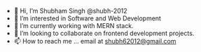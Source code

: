- 👋 Hi, I’m Shubham Singh @shubh-2012
- 👀 I’m interested in Software and Web Development
- 🌱 I’m currently working with MERN stack.
- 💞️ I’m looking to collaborate on frontend development projects.
- 📫 How to reach me ... email at shubh62012@gmail.com

<!---
shubh-2012/shubh-2012 is a ✨ special ✨ repository because its `README.md` (this file) appears on your GitHub profile.
You can click the Preview link to take a look at your changes.
--->
